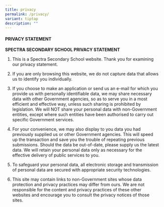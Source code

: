 ```yaml
---
title: privacy
permalink: /privacy/
variant: tiptap
description: ""
---
```

<h4><strong>PRIVACY STATEMENT</strong></h4>
<p><strong>SPECTRA SECONDARY SCHOOL PRIVACY STATEMENT</strong>
</p>
<ol data-tight="true" class="tight">
<li>
<p>This is a Spectra Secondary School website. Thank you for examining our
privacy statement.</p>
<p></p>
</li>
<li>
<p>If you are only browsing this website, we do not capture data that allows
us to identify you individually.</p>
<p></p>
</li>
<li>
<p>If you choose to make an application or send us an e-mail for which you
provide us with personally identifiable data, we may share necessary data
with other Government agencies, so as to serve you in a most efficient
and effective way, unless such sharing is prohibited by legislation. We
will NOT share your personal data with non-Government entities, except
where such entities have been authorised to carry out specific Government
services.</p>
<p></p>
</li>
<li>
<p>For your convenience, we may also display to you data you had previously
supplied us or other Government agencies. This will speed up the transaction
and save you the trouble of repeating previous submissions. Should the
data be out-of-date, please supply us the latest data. We will retain your
personal data only as necessary for the effective delivery of public services
to you.</p>
<p></p>
</li>
<li>
<p>To safeguard your personal data, all electronic storage and transmission
of personal data are secured with appropriate security technologies.</p>
<p></p>
</li>
<li>
<p>This site may contain links to non-Government sites whose data protection
and privacy practices may differ from ours. We are not responsible for
the content and privacy practices of these other websites and encourage
you to consult the privacy notices of those sites.</p>
</li>
</ol>
<p></p>